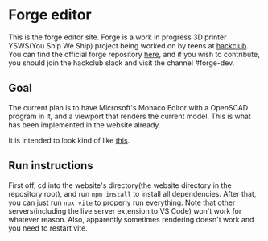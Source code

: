 # Forge editor

This is the forge editor site. Forge is a work in progress 3D printer YSWS(You Ship We Ship) project being worked on by teens at [hackclub](https://hackclub.com). You can find the official forge repository [here](https://github.com/EmperorNumerius/Forge), and if you wish to contribute, you should join the hackclub slack and visit the channel #forge-dev.

## Goal

The current plan is to have Microsoft's Monaco Editor with a OpenSCAD program in it, and a viewport that renders the current model. This is what has been implemented in the website already.

It is intended to look kind of like [this](https://ochafik.com/openscad2/).

## Run instructions

First off, cd into the website's directory(the website directory in the repository root), and run `npm install` to install all dependencies. After that, you can just run `npx vite` to properly run everything. Note that other servers(including the live server extension to VS Code) won't work for whatever reason. Also, apparently sometimes rendering doesn't work and you need to restart vite.
